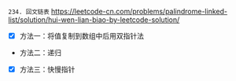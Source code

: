 
`234. 回文链表` https://leetcode-cn.com/problems/palindrome-linked-list/solution/hui-wen-lian-biao-by-leetcode-solution/
- [x] 方法一：将值复制到数组中后用双指针法
- 方法二：递归
- [x] 方法三：快慢指针
